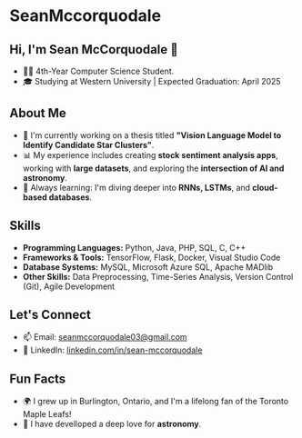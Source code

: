 # SeanMccorquodale

## Hi, I'm Sean McCorquodale 👋
- 👨‍💻 4th-Year Computer Science Student.
- 🎓 Studying at Western University | Expected Graduation: April 2025  

## About Me
- 🌌 I'm currently working on a thesis titled **"Vision Language Model to Identify Candidate Star Clusters"**.
- 📊 My experience includes creating **stock sentiment analysis apps**, working with **large datasets**, and exploring the **intersection of AI and astronomy**.
- 🌱 Always learning: I'm diving deeper into **RNNs, LSTMs**, and **cloud-based databases**.

## Skills
- **Programming Languages:** Python, Java, PHP, SQL, C, C++
- **Frameworks & Tools:** TensorFlow, Flask, Docker, Visual Studio Code
- **Database Systems:** MySQL, Microsoft Azure SQL, Apache MADlib
- **Other Skills:** Data Preprocessing, Time-Series Analysis, Version Control (Git), Agile Development

## Let's Connect
- 📫 Email: [seanmccorquodale03@gmail.com](mailto:seanmccorquodale03@gmail.com)
- 💼 LinkedIn: [linkedin.com/in/sean-mccorquodale](https://linkedin.com/in/sean-mccorquodale)

## Fun Facts
- 🌍 I grew up in Burlington, Ontario, and I'm a lifelong fan of the Toronto Maple Leafs!
- 🔭 I have develloped a deep love for **astronomy**.

